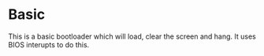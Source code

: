 # Basic
This is a basic bootloader which will load, clear the screen and hang.
It uses BIOS interupts to do this.
